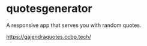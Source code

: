 # quotesgenerator
A responsive app that serves you with random quotes. 

https://gajendraquotes.ccbp.tech/
